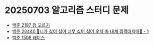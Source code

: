 # 20250703 알고리즘 스터디 문제

- [백준 2187 점 고르기](https://www.acmicpc.net/problem/2187)
- [백준 20440 🎵니가 싫어 싫어 너무 싫어 싫어 오지 마 내게 찝쩍대지마🎵 - 1](https://www.acmicpc.net/problem/20440)
- [백준 1508 레이스](https://www.acmicpc.net/problem/1508)
